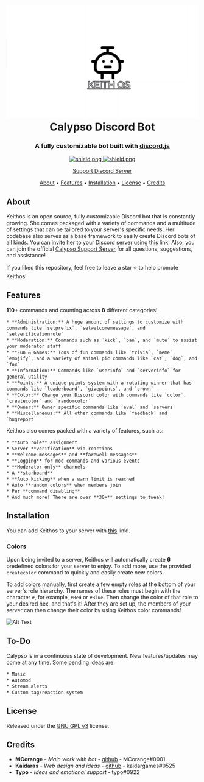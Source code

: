<h1 align="center">
    <br>
    <a href="https://github.com/sabattle/CalypsoBot"><img src="./data/images/Calypso_Title.png"></a>
    <br>
    Calypso Discord Bot
    <br>
  </h1>
  
  <h3 align=center>A fully customizable bot built with <a href=https://github.com/discordjs/discord.js>discord.js</a></h3>
  
  
  <div align=center>

  <a href="https://github.com/discordjs">
    <img src="https://img.shields.io/badge/discord.js-v12.3.1-blue.svg?logo=npm" alt="shield.png">
  </a>

  <a href="https://github.com/sabattle/CalypsoBot/blob/develop/LICENSE">
    <img src="https://img.shields.io/badge/license-GNU%20GPL%20v3-green" alt="shield.png">
  </a>
	
<a href="https://discord.gg/M7nDZxKk24"> Support Discord Server </a>
	
</div>
  
  <p align="center">
    <a href="#about">About</a>
    •
    <a href="#features">Features</a>
    •
    <a href="#installation">Installation</a>
    •
    <a href="#license">License</a>
    •
    <a href="#credits">Credits</a>
  </p>
  
  ## About
  
  Keithos is an open source, fully customizable Discord bot that is constantly growing. She comes packaged with a variety of commands and a multitude of settings that can be tailored to your server's specific needs. Her codebase also serves as a base framework to easily create Discord bots of all kinds. You can invite her to your Discord server using [this](https://discordapp.com/oauth2/authorize?client_id=416451977380364288&scope=bot&permissions=403008599) link! Also, you can join the official [Calypso Support Server](https://discord.gg/pnYVdut) for all questions, suggestions, and assistance!
  
  If you liked this repository, feel free to leave a star ⭐ to help promote Keithos!
  
  ## Features
  
  **110+** commands and counting across **8** different categories!
  
    * **Administration:** A huge amount of settings to customize with commands like `setprefix`, `setwelcomemessage`, and `setverificationrole`
    * **Moderation:** Commands such as `kick`, `ban`, and `mute` to assist your moderator staff
    * **Fun & Games:** Tons of fun commands like `trivia`, `meme`, `emojify`, and a variety of animal pic commands like `cat`, `dog`, and `fox`
    * **Information:** Commands like `userinfo` and `serverinfo` for general utility
    * **Points:** A unique points system with a rotating winner that has commands like `leaderboard`, `givepoints`, and `crown`
    * **Color:** Change your Discord color with commands like `color`, `createcolor` and `randomcolor`
    * **Owner:** Owner specific commands like `eval` and `servers`
    * **Miscellaneous:** All other commands like `feedback` and `bugreport`
  
  Keithos also comes packed with a variety of features, such as:
  
    * **Auto role** assignment
    * Server **verification** via reactions
    * **Welcome messages** and **farewell messages**
    * **Logging** for mod commands and various events
    * **Moderator only** channels
    * A **starboard**
    * **Auto kicking** when a warn limit is reached
    * Auto **random colors** when members join
    * Per **command disabling**
    * And much more! There are over **30+** settings to tweak!
  
  
  ## Installation
  
  You can add Keithos to your server with [this](https://discord.com/api/oauth2/authorize?client_id=837371090783174696&permissions=8&redirect_uri=https%3A%2F%2Fdiscord.events.stdlib.com%2Fdiscord%2Fauth%2F&scope=bot) link!.
  
  
  ### Colors
  
  Upon being invited to a server, Keithos will automatically create **6** predefined colors for your server to enjoy. To add more, use the provided `createcolor` command to quickly and easily create new colors.
  
  To add colors manually, first create a few empty roles at the bottom of your server's role hierarchy. The names of these roles must begin with the character `#`, for example, `#Red` or `#Blue`. Then change the color of that role to your desired hex, and that's it! After they are set up, the members of your server can then change their color by using Keithos color commands!
  
  ![Alt Text](https://i.imgur.com/SLJCN6y.gif)
  
  ## To-Do
  
  Calypso is in a continuous state of development. New features/updates may come at any time. Some pending ideas are:
  
    * Music
    * Automod
    * Stream alerts
    * Custom tag/reaction system
  
  ## License
  
  Released under the [GNU GPL v3](https://www.gnu.org/licenses/gpl-3.0.en.html) license.
  
  ## Credits
  
  * **MCorange** - *Main work with bot* - [github](https://github.com/MCorange99) - MCorange#0001
  * **Kaidaras** - *Web design and ideas* - [github](https://github.com/kaidargames) - kaidargames#0525
  * **Typo** - *Ideas and emotional support* - typo#0922
